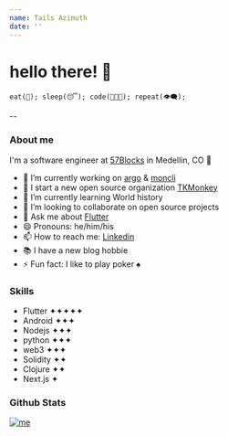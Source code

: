 ```yaml
---
name: Tails Azimuth
date: ''
---
```


# hello there! 👋

`eat(🍜); sleep(😴); code(👨🏻‍💻); repeat(👁‍🗨);`

--

### About me

I'm a software engineer at [57Blocks][work] in Medellin, CO 🌆

- 🔭 I’m currently working on [argo][argo] & [moncli][moncli]
- 🙊 I start a new open source organization [TKMonkey][tkmonkey]
- 🌱 I’m currently learning World history
- 👯 I’m looking to collaborate on open source projects
- 💬 Ask me about [Flutter][flutter]
- 😄 Pronouns: he/him/his
- 📫 How to reach me: [Linkedin][linkedin]
- 📚 I have a new blog hobbie
- ⚡ Fun fact: I like to play poker ♠️

### Skills

- Flutter ✦✦✦✦✦
- Android ✦✦✦
- Nodejs ✦✦✦
- python ✦✦✦
- web3 ✦✦✦
- Solidity ✦✦
- Clojure ✦✦
- Next.js ✦

### Github Stats

[![me](https://github-readme-stats.vercel.app/api?username=jamescardona11&count_private=true&theme=default&show_icons=true)](https://github.com/jamescardona11)

[//]: #Articles
[work]: https://57blocks.io
[argo]: https://github.com/jamescardona11/argo
[moncli]: https://github.com/TKMonkey/moncli
[tkmonkey]: https://github.com/TKMonkey
[flutter]: https://flutter.dev
[linkedin]: https://linkedin.com/in/jamescardona11
[devto]: https://dev.to/jamescardona11
[hashnode]: https://jamescardona11.hashnode.dev
